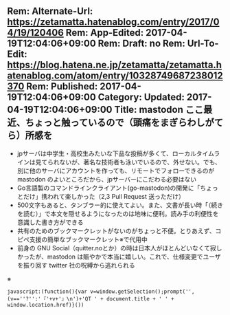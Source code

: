 Rem: Alternate-Url: https://zetamatta.hatenablog.com/entry/2017/04/19/120406
Rem: App-Edited: 2017-04-19T12:04:06+09:00
Rem: Draft: no
Rem: Url-To-Edit: https://blog.hatena.ne.jp/zetamatta/zetamatta.hatenablog.com/atom/entry/10328749687238012370
Rem: Published: 2017-04-19T12:04:06+09:00
Category:
Updated: 2017-04-19T12:04:06+09:00
Title: mastodon ここ最近、ちょっと触っているので（頭痛をまぎらわしがてら）所感を
---
- jpサーバは中学生・高校生みたいな下品な投稿が多くて、ローカルタイムラインは見てられないが、著名な技術者も泳いでいるので、外せない。でも、別に他のサーバにアカウントを作っても、リモートでフォローできるのが mastodon のよいところだから、jpサーバーにこだわる必要はない
- Go言語製のコマンドラインクライアント(go-mastodon)の開発に「ちょっとだけ」携われて楽しかった（2,3 Pull Request 送っただけ）
- 500文字もあると、タンブラー的に使えてよい。また、文書が長い時「（続きを読む）」で本文を隠せるようになったのは地味に便利。読み手の利便性を意識した書き方ができる
- 共有のためのブックマークレットがないのがちょっと不便。とりあえず、コピペ支援の簡単なブックマークレット※で代用中
- 前身の GNU Social（quitter.noとか）の時は日本人がほとんどいなくて寂しかったが、mastodon は賑やかで本当に嬉しい。これで、仕様変更でユーザを振り回す twitter 社の呪縛から逃れられる

※

```
javascript:(function(){var v=window.getSelection();prompt('',(v==''?'':'『'+v+'』\n')+'QT ' + document.title + ' ' + window.location.href)}())
```